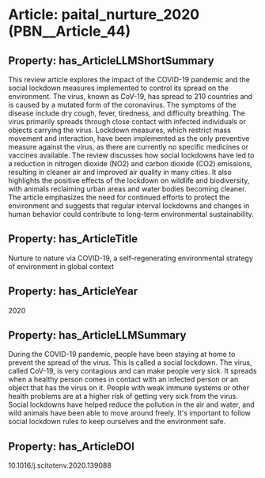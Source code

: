 # Article: __paital_nurture_2020__ (PBN__Article_44)

## Property: has_ArticleLLMShortSummary

This review article explores the impact of the COVID-19 pandemic and the social lockdown measures implemented to control its spread on the environment. The virus, known as CoV-19, has spread to 210 countries and is caused by a mutated form of the coronavirus. The symptoms of the disease include dry cough, fever, tiredness, and difficulty breathing. The virus primarily spreads through close contact with infected individuals or objects carrying the virus. Lockdown measures, which restrict mass movement and interaction, have been implemented as the only preventive measure against the virus, as there are currently no specific medicines or vaccines available. The review discusses how social lockdowns have led to a reduction in nitrogen dioxide (NO2) and carbon dioxide (CO2) emissions, resulting in cleaner air and improved air quality in many cities. It also highlights the positive effects of the lockdown on wildlife and biodiversity, with animals reclaiming urban areas and water bodies becoming cleaner. The article emphasizes the need for continued efforts to protect the environment and suggests that regular interval lockdowns and changes in human behavior could contribute to long-term environmental sustainability.

## Property: has_ArticleTitle

Nurture to nature via COVID-19, a self-regenerating environmental strategy of environment in global context

## Property: has_ArticleYear

2020

## Property: has_ArticleLLMSummary

During the COVID-19 pandemic, people have been staying at home to prevent the spread of the virus. This is called a social lockdown. The virus, called CoV-19, is very contagious and can make people very sick. It spreads when a healthy person comes in contact with an infected person or an object that has the virus on it. People with weak immune systems or other health problems are at a higher risk of getting very sick from the virus. Social lockdowns have helped reduce the pollution in the air and water, and wild animals have been able to move around freely. It's important to follow social lockdown rules to keep ourselves and the environment safe.

## Property: has_ArticleDOI

10.1016/j.scitotenv.2020.139088

